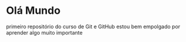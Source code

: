 # Olá Mundo
 primeiro repositório do curso de Git e GitHub
 estou bem empolgado por aprender algo muito importante
